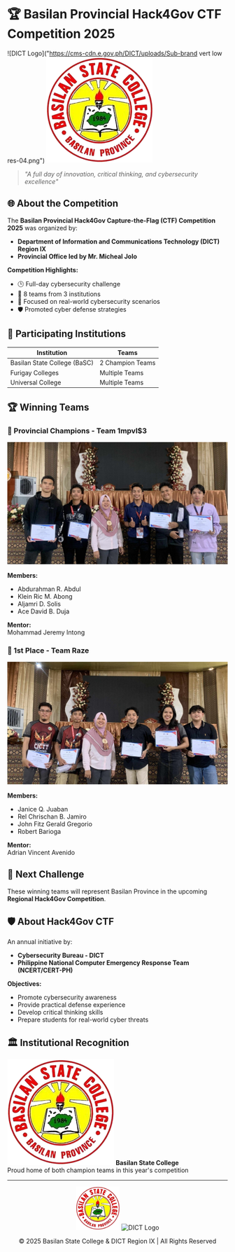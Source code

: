 # 🏆 Basilan Provincial Hack4Gov CTF Competition 2025

![DICT Logo]("https://cms-cdn.e.gov.ph/DICT/uploads/Sub-brand vert low res-04.png")
![Basilan State College Logo](Basilan_State_College-removebg-preview.png)

> *"A full day of innovation, critical thinking, and cybersecurity excellence"*

## 🌐 About the Competition

The **Basilan Provincial Hack4Gov Capture-the-Flag (CTF) Competition 2025** was organized by:
- **Department of Information and Communications Technology (DICT) Region IX**
- **Provincial Office led by Mr. Micheal Jolo**

**Competition Highlights:**
- 🕒 Full-day cybersecurity challenge
- 🏫 8 teams from 3 institutions
- 🧠 Focused on real-world cybersecurity scenarios
- 🛡️ Promoted cyber defense strategies

## 🏫 Participating Institutions

| Institution | Teams |
|-------------|-------|
| Basilan State College (BaSC) | 2 Champion Teams |
| Furigay Colleges | Multiple Teams |
| Universal College | Multiple Teams |

## 🏆 Winning Teams

### 🥇 Provincial Champions - Team 1mpvl$3
![Team 1mpvl$3](1mpulse.jpg)

**Members:**
- Abdurahman R. Abdul
- Klein Ric M. Abong
- Aljamri D. Solis
- Ace David B. Duja

**Mentor:**  
Mohammad Jeremy Intong

### 🥈 1st Place - Team Raze
![Team Raze](raze.jpg)

**Members:**
- Janice Q. Juaban
- Rel Chrischan B. Jamiro
- John Fitz Gerald Gregorio
- Robert Barioga

**Mentor:**  
Adrian Vincent Avenido

## 🚀 Next Challenge
These winning teams will represent Basilan Province in the upcoming **Regional Hack4Gov Competition**.

## 🛡️ About Hack4Gov CTF
An annual initiative by:
- **Cybersecurity Bureau - DICT**
- **Philippine National Computer Emergency Response Team (NCERT/CERT-PH)**

**Objectives:**
- Promote cybersecurity awareness
- Provide practical defense experience
- Develop critical thinking skills
- Prepare students for real-world cyber threats

## 🏛️ Institutional Recognition

![BaSC Logo](Basilan_State_College-removebg-preview.png)
**Basilan State College**  
Proud home of both champion teams in this year's competition

---

<div align="center">
  <img src="Basilan_State_College-removebg-preview.png" width="100" alt="BSC Logo">
  <img src="https://cms-cdn.e.gov.ph/DICT/uploads/Sub-brand vert low res-04.png" width="100" alt="DICT Logo">
  <p>© 2025 Basilan State College & DICT Region IX | All Rights Reserved</p>
</div>